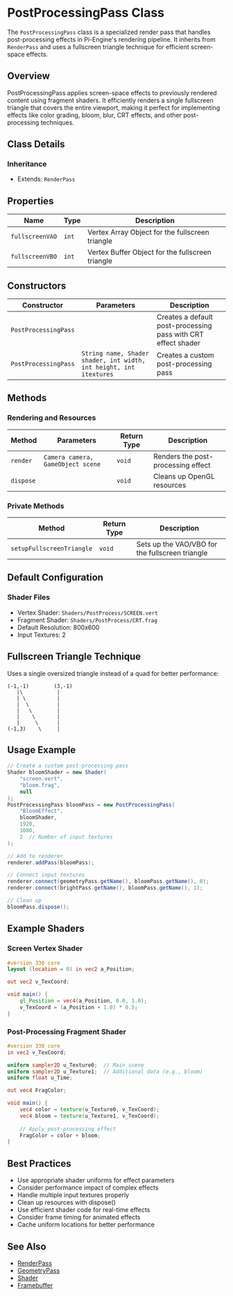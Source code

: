 # PostProcessingPass Class

The `PostProcessingPass` class is a specialized render pass that handles post-processing effects in Pi-Engine's rendering pipeline. It inherits from `RenderPass` and uses a fullscreen triangle technique for efficient screen-space effects.

## Overview

PostProcessingPass applies screen-space effects to previously rendered content using fragment shaders. It efficiently renders a single fullscreen triangle that covers the entire viewport, making it perfect for implementing effects like color grading, bloom, blur, CRT effects, and other post-processing techniques.

## Class Details

### Inheritance
- Extends: `RenderPass`

## Properties

| Name | Type | Description |
|------|------|-------------|
| `fullscreenVAO` | `int` | Vertex Array Object for the fullscreen triangle |
| `fullscreenVBO` | `int` | Vertex Buffer Object for the fullscreen triangle |

## Constructors

| Constructor | Parameters | Description |
|------------|------------|-------------|
| `PostProcessingPass` | | Creates a default post-processing pass with CRT effect shader |
| `PostProcessingPass` | `String name, Shader shader, int width, int height, int itextures` | Creates a custom post-processing pass |

## Methods

### Rendering and Resources

| Method | Parameters | Return Type | Description |
|--------|------------|-------------|-------------|
| `render` | `Camera camera, GameObject scene` | `void` | Renders the post-processing effect |
| `dispose` | | `void` | Cleans up OpenGL resources |

### Private Methods

| Method | Return Type | Description |
|--------|-------------|-------------|
| `setupFullscreenTriangle` | `void` | Sets up the VAO/VBO for the fullscreen triangle |

## Default Configuration

### Shader Files
- Vertex Shader: `Shaders/PostProcess/SCREEN.vert`
- Fragment Shader: `Shaders/PostProcess/CRT.frag`
- Default Resolution: 800x600
- Input Textures: 2

## Fullscreen Triangle Technique

Uses a single oversized triangle instead of a quad for better performance:
```
(-1,-1)        (3,-1)
   |\           |
   | \          |
   |  \         |
   |   \        |
   |    \       |
   |     \      |
(-1,3)    \     |
```

## Usage Example

```java
// Create a custom post-processing pass
Shader bloomShader = new Shader(
    "screen.vert",
    "bloom.frag",
    null
);
PostProcessingPass bloomPass = new PostProcessingPass(
    "BloomEffect",
    bloomShader,
    1920,
    1080,
    2  // Number of input textures
);

// Add to renderer
renderer.addPass(bloomPass);

// Connect input textures
renderer.connect(geometryPass.getName(), bloomPass.getName(), 0);
renderer.connect(brightPass.getName(), bloomPass.getName(), 1);

// Clean up
bloomPass.dispose();
```

## Example Shaders

### Screen Vertex Shader
```glsl
#version 330 core
layout (location = 0) in vec2 a_Position;

out vec2 v_TexCoord;

void main() {
    gl_Position = vec4(a_Position, 0.0, 1.0);
    v_TexCoord = (a_Position + 1.0) * 0.5;
}
```

### Post-Processing Fragment Shader
```glsl
#version 330 core
in vec2 v_TexCoord;

uniform sampler2D u_Texture0;  // Main scene
uniform sampler2D u_Texture1;  // Additional data (e.g., bloom)
uniform float u_Time;

out vec4 FragColor;

void main() {
    vec4 color = texture(u_Texture0, v_TexCoord);
    vec4 bloom = texture(u_Texture1, v_TexCoord);
    
    // Apply post-processing effect
    FragColor = color + bloom;
}
```

## Best Practices
- Use appropriate shader uniforms for effect parameters
- Consider performance impact of complex effects
- Handle multiple input textures properly
- Clean up resources with dispose()
- Use efficient shader code for real-time effects
- Consider frame timing for animated effects
- Cache uniform locations for better performance

## See Also
- [RenderPass](../RenderPass.md)
- [GeometryPass](GeometryPass.md)
- [Shader](../Shader.md)
- [Framebuffer](../Framebuffer.md)
